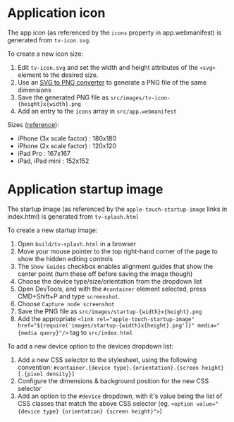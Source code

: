 Application icon
================
The app icon (as referenced by the `icons` property in app.webmanifest) is generated from `tv-icon.svg`.

To create a new icon size:
1. Edit `tv-icon.svg` and set the width and height attributes of the `<svg>` element to the desired size.
2. Use an [SVG to PNG converter](http://www.fileformat.info/convert/image/svg2raster.htm) to generate a PNG file of the same dimensions
3. Save the generated PNG file as `src/images/tv-icon-{height}x{width}.png`
4. Add an entry to the `icons` array in `src/app.webmanifest`

Sizes ([reference](https://developer.apple.com/design/human-interface-guidelines/ios/icons-and-images/app-icon/)):
* iPhone (3x scale factor) : 180x180
* iPhone (2x scale factor) : 120x120
* iPad Pro : 167x167
* iPad, iPad mini : 152x152

Application startup image
=========================
The startup image (as referenced by the `apple-touch-startup-image` links in index.html) is generated from `tv-splash.html`

To create a new startup image:
1. Open `build/tv-splash.html` in a browser
2. Move your mouse pointer to the top right-hand corner of the page to show the hidden editing controls
3. The `Show Guides` checkbox enables alignment guides that show the center point (turn these off before saving the image though)
4. Choose the device type/size/orientation from the dropdown list
5. Open DevTools, and with the `#container` element selected, press CMD+Shift+P and type `screenshot`.
6. Choose `Capture node screenshot`
7. Save the PNG file as `src/images/startup-{width}x{height}.png`
8. Add the appropriate `<link rel="apple-touch-startup-image" href="${require('images/startup-{width}x{height}.png')}" media="{media query}"/>` tag to `src/index.html`

To add a new device option to the devices dropdown list:
1. Add a new CSS selector to the stylesheet, using the following convention: `#container.{device type}.{orientation}.{screen height}[.{pixel density}]`
2. Configure the dimensions & background position for the new CSS selector
3. Add an option to the `#device` dropdown, with it's value being the list of CSS classes that match the above CSS selector (eg. `<option value="{device type} {orientation} {screen height}">`)
